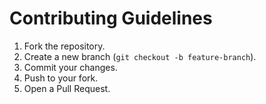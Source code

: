 # Contributing Guidelines

1. Fork the repository.
2. Create a new branch (`git checkout -b feature-branch`).
3. Commit your changes.
4. Push to your fork.
5. Open a Pull Request.
